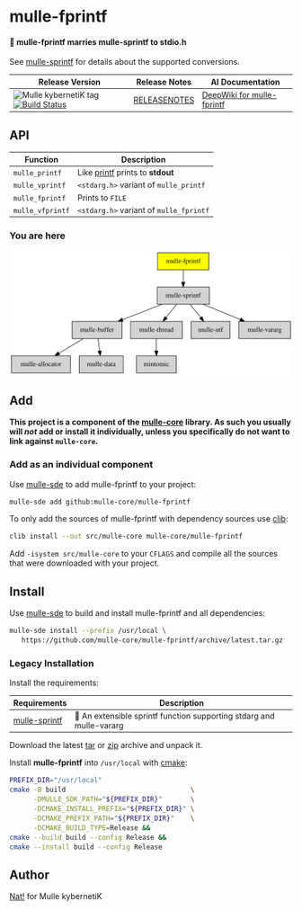 # mulle-fprintf

#### 🔢 mulle-fprintf marries mulle-sprintf to stdio.h

See [mulle-sprintf](//github.com/mulle-core/mulle-sprintf) for details about
the supported conversions.




| Release Version                                       | Release Notes  | AI Documentation
|-------------------------------------------------------|----------------|---------------
| ![Mulle kybernetiK tag](https://img.shields.io/github/tag/mulle-core/mulle-fprintf.svg) [![Build Status](https://github.com/mulle-core/mulle-fprintf/workflows/CI/badge.svg)](//github.com/mulle-core/mulle-fprintf/actions) | [RELEASENOTES](RELEASENOTES.md) | [DeepWiki for mulle-fprintf](https://deepwiki.com/mulle-core/mulle-fprintf)


## API

| Function         | Description
|------------------|-------------
| `mulle_printf`   | Like [printf](//www.cplusplus.com/reference/cstdio/printf/) prints to **stdout**
| `mulle_vprintf`  | `<stdarg.h>` variant of `mulle_printf`
| `mulle_fprintf`  | Prints to `FILE`
| `mulle_vfprintf` | `<stdarg.h>` variant of `mulle_fprintf`






### You are here

![Overview](overview.dot.svg)





## Add

**This project is a component of the [mulle-core](//github.com/mulle-core/mulle-core) library. As such you usually will *not* add or install it
individually, unless you specifically do not want to link against
`mulle-core`.**


### Add as an individual component

Use [mulle-sde](//github.com/mulle-sde) to add mulle-fprintf to your project:

``` sh
mulle-sde add github:mulle-core/mulle-fprintf
```

To only add the sources of mulle-fprintf with dependency
sources use [clib](https://github.com/clibs/clib):


``` sh
clib install --out src/mulle-core mulle-core/mulle-fprintf
```

Add `-isystem src/mulle-core` to your `CFLAGS` and compile all the sources that were downloaded with your project.


## Install

Use [mulle-sde](//github.com/mulle-sde) to build and install mulle-fprintf and all dependencies:

``` sh
mulle-sde install --prefix /usr/local \
   https://github.com/mulle-core/mulle-fprintf/archive/latest.tar.gz
```

### Legacy Installation

Install the requirements:

| Requirements                                 | Description
|----------------------------------------------|-----------------------
| [mulle-sprintf](https://github.com/mulle-core/mulle-sprintf)             | 🔢 An extensible sprintf function supporting stdarg and mulle-vararg

Download the latest [tar](https://github.com/mulle-core/mulle-fprintf/archive/refs/tags/latest.tar.gz) or [zip](https://github.com/mulle-core/mulle-fprintf/archive/refs/tags/latest.zip) archive and unpack it.

Install **mulle-fprintf** into `/usr/local` with [cmake](https://cmake.org):

``` sh
PREFIX_DIR="/usr/local"
cmake -B build                               \
      -DMULLE_SDK_PATH="${PREFIX_DIR}"       \
      -DCMAKE_INSTALL_PREFIX="${PREFIX_DIR}" \
      -DCMAKE_PREFIX_PATH="${PREFIX_DIR}"    \
      -DCMAKE_BUILD_TYPE=Release &&
cmake --build build --config Release &&
cmake --install build --config Release
```


## Author

[Nat!](https://mulle-kybernetik.com/weblog) for Mulle kybernetiK  



